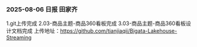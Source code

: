 ### 2025-08-06 日报 田家齐
1.git上传完成
2.03-商品主题-商品360看板完成
3.03-商品主题-商品360看板设计文档完成
上传地址：https://github.com/tianjiaqii/Bigata-Lakehouse-Streaming